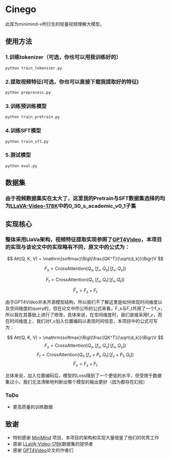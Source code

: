 # Cinego

此库为minimind-v所衍生的轻量视频理解大模型。

## 使用方法

### 1.训练tokenizer（可选，你也可以用我训练好的）

```shell
python train_tokenizer.py
```

### 2.提取视频特征(可选，你也可以直接下载我提取好的特征)

```shell
python preprocess.py
```

### 3.训练预训练模型

```shell
python train_pretrain.py
```

### 4.训练SFT模型

```shell
python train_sft.py
```

### 5.测试模型

```shell
python eval.py
```


## 数据集


### 由于视频数据集实在太大了，这里我的Pretrain与SFT数据集选择的均为[LLaVA-Video-178K](https://huggingface.co/datasets/lmms-lab/LLaVA-Video-178K/tree/main)中的0_30_s_academic_v0_1子集


## 实现核心

### 整体采用LlaVa架构，视频特征提取实现参照了[GPT4Video](https://arxiv.org/abs/2311.16511)，本项目的实现与该论文中的实现略有不同，原文中的公式为：
$$
Att(Q, K, V) = \mathrm{softmax}\Bigl(\frac{QK^T}{\sqrt{d_k}}\Bigr)V
$$

$$
F_s = \mathrm{CrossAttention}(Q_s,\,[f_v, Q_s]\,[f_v, Q_s])
$$

$$
F_t = \mathrm{CrossAttention}(Q_t,\,[f_v, Q_t]\,[f_v, Q_t])
$$

$$
\hat{F}_v = F_s + F_t
$$

由于GPT4Video并未开源模型结构，所以我们不了解这里是如何体现时间维度以及空间维度的query的，但在论文中所公布的公式来看，F_s与F_t共用了一个f_v，所以我在其基础上进行了修改，具体来说，在空间维度时，我们直接采用f_v，而在时间维度上，我们对f_v加入位置编码以表现时间信息，本项目中的公式可写为：

$$
Att(Q, K, V) = \mathrm{softmax}\Bigl(\frac{QK^T}{\sqrt{d_k}}\Bigr)V
$$
$$
F_s = \mathrm{CrossAttention}(Q_s,\,[f_v, Q_s]\,[f_v, Q_s])
$$
$$
F_t = \mathrm{CrossAttention}(Q_t,\,[f_v + P_t, Q_t]\,[f_v + P_t, Q_t])
$$
$$
\hat{F}_v = F_s + F_t
$$

总体来说，加入位置编码后，模型的Loss降到了一个更低的水平，但受限于数据集过小，我们无法清晰地判断出哪个模型的输出更好（因为都存在幻视）


### ToDo
- 更高质量的训练数据


## 致谢

- 特别感谢 [MiniMind](https://github.com/jingyaogong/minimind-v) 项目，本项目的架构和实现大量借鉴了他们的优秀工作
- 感谢 [LLaVA-Video-178K](https://huggingface.co/datasets/lmms-lab/LLaVA-Video-178K/tree/main)数据集的提供者
- 感谢 [GPT4Video](https://arxiv.org/abs/2311.16511)论文的作者们
